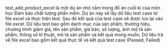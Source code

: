 test_add_product_excel là một dự án nhỏ nằm trong đồ án cuối kì của môn học Đảm bảo chất lượng phần mềm. Dự án này sẽ lấy dữ liệu test case từ file excel và thực hiện test. Sau đó kết quả của test case sẽ được lưu lại vào file excel. Dữ liệu test bao gồm danh mục của sản phẩm, thương hiệu, chương trình giảm giá, tên sản phẩm, giá bán, số lượng, ảnh mô tả sản phẩm, thông số kĩ thuật, mô tả sản phẩm và kết quả mong muốn, Dữ liệu trả về file excel bao gồm kết quả thực tế và kết quả test case (Passed, Failed)
